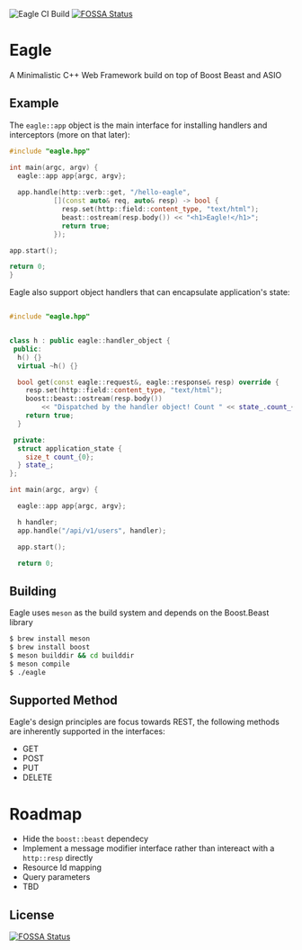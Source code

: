 ![Eagle CI Build](https://github.com/imdanielsp/eagle/workflows/Eagle%20CI%20Build/badge.svg)[![FOSSA Status](https://app.fossa.com/api/projects/git%2Bgithub.com%2Fimdanielsp%2Feagle.svg?type=shield)](https://app.fossa.com/projects/git%2Bgithub.com%2Fimdanielsp%2Feagle?ref=badge_shield)

# Eagle
A Minimalistic C++ Web Framework build on top of Boost Beast and ASIO

## Example

The `eagle::app` object is the main interface for installing handlers and interceptors (more on that later):

```c++
#include "eagle.hpp"

int main(argc, argv) {
  eagle::app app{argc, argv};
  
  app.handle(http::verb::get, "/hello-eagle",
           [](const auto& req, auto& resp) -> bool {
             resp.set(http::field::content_type, "text/html");
             beast::ostream(resp.body()) << "<h1>Eagle!</h1>";
             return true;
           });

app.start();

return 0;
}
```

Eagle also support object handlers that can encapsulate application's state:

```c++

#include "eagle.hpp"


class h : public eagle::handler_object {
 public:
  h() {}
  virtual ~h() {}

  bool get(const eagle::request&, eagle::response& resp) override {
    resp.set(http::field::content_type, "text/html");
    boost::beast::ostream(resp.body())
        << "Dispatched by the handler object! Count " << state_.count_++;
    return true;
  }

 private:
  struct application_state {
    size_t count_{0};
  } state_;
};

int main(argc, argv) {

  eagle::app app{argc, argv};

  h handler;
  app.handle("/api/v1/users", handler);

  app.start();

  return 0;
```

## Building
Eagle uses `meson` as the build system and depends on the Boost.Beast library

```bash
$ brew install meson
$ brew install boost
$ meson builddir && cd builddir
$ meson compile
$ ./eagle
```

## Supported Method
Eagle's design principles are focus towards REST, the following methods are inherently supported in the interfaces:
- GET
- POST
- PUT
- DELETE


# Roadmap
- Hide the `boost::beast` dependecy
- Implement a message modifier interface rather than intereact with a `http::resp` directly
- Resource Id mapping
- Query parameters
- TBD


## License
[![FOSSA Status](https://app.fossa.com/api/projects/git%2Bgithub.com%2Fimdanielsp%2Feagle.svg?type=large)](https://app.fossa.com/projects/git%2Bgithub.com%2Fimdanielsp%2Feagle?ref=badge_large)